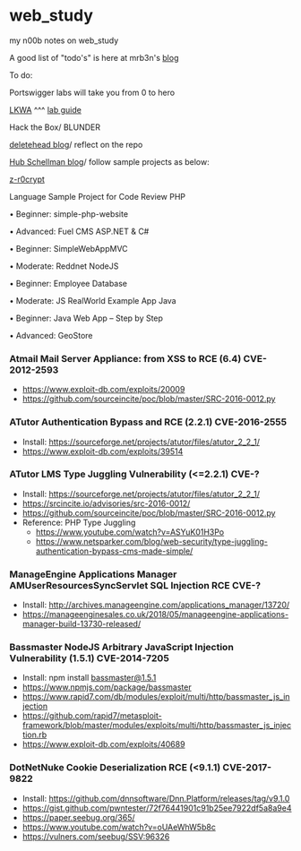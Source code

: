# web_study
my n00b notes on web_study

A good list of "todo's" is here at mrb3n's [blog](https://www.mrb3n.com/?page_id=136) 

To do:

Portswigger labs will take you from 0 to hero  

[LKWA](https://github.com/weev3/LKWA)
^^^ [lab guide](https://medium.com/kminthein/lesser-known-web-attack-lkwa-lab-walk-through-238a63254ec8)

Hack the Box/ BLUNDER

[deletehead blog](https://github.com/deletehead/awae_oswe_prep)/ reflect on the repo

[Hub Schellman blog](https://hub.schellman.com/blog/oswe-review-and-exam-preparation-guide)/ follow sample projects as below:

[z-r0crypt](https://z-r0crypt.github.io/blog/2020/01/22/oswe/awae-preparation/)

Language	Sample Project for Code Review
PHP	

• Beginner: simple-php-website

• Advanced: Fuel CMS ASP.NET & C#	

• Beginner: SimpleWebAppMVC

• Moderate: Reddnet NodeJS	

• Beginner: Employee Database

• Moderate: JS RealWorld Example App Java

• Beginner: Java Web App – Step by Step

• Advanced: GeoStore

### Atmail Mail Server Appliance: from XSS to RCE (6.4) CVE-2012-2593
- https://www.exploit-db.com/exploits/20009
- https://github.com/sourceincite/poc/blob/master/SRC-2016-0012.py

### ATutor Authentication Bypass and RCE (2.2.1) CVE-2016-2555
- Install: https://sourceforge.net/projects/atutor/files/atutor_2_2_1/
- https://www.exploit-db.com/exploits/39514

### ATutor LMS Type Juggling Vulnerability (<=2.2.1) CVE-?
- Install: https://sourceforge.net/projects/atutor/files/atutor_2_2_1/
- https://srcincite.io/advisories/src-2016-0012/
- https://github.com/sourceincite/poc/blob/master/SRC-2016-0012.py
- Reference: PHP Type Juggling
  - https://www.youtube.com/watch?v=ASYuK01H3Po
  - https://www.netsparker.com/blog/web-security/type-juggling-authentication-bypass-cms-made-simple/

### ManageEngine Applications Manager AMUserResourcesSyncServlet SQL Injection RCE CVE-?
- Install: http://archives.manageengine.com/applications_manager/13720/
- https://manageenginesales.co.uk/2018/05/manageengine-applications-manager-build-13730-released/

### Bassmaster NodeJS Arbitrary JavaScript Injection Vulnerability (1.5.1) CVE-2014-7205
- Install: npm install bassmaster@1.5.1
- https://www.npmjs.com/package/bassmaster
- https://www.rapid7.com/db/modules/exploit/multi/http/bassmaster_js_injection
- https://github.com/rapid7/metasploit-framework/blob/master/modules/exploits/multi/http/bassmaster_js_injection.rb
- https://www.exploit-db.com/exploits/40689

### DotNetNuke Cookie Deserialization RCE (<9.1.1) CVE-2017-9822
- Install: https://github.com/dnnsoftware/Dnn.Platform/releases/tag/v9.1.0
- https://gist.github.com/pwntester/72f76441901c91b25ee7922df5a8a9e4
- https://paper.seebug.org/365/
- https://www.youtube.com/watch?v=oUAeWhW5b8c
- https://vulners.com/seebug/SSV:96326

